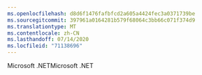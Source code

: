 ```yaml
---
ms.openlocfilehash: d8d6f1476fafbfcd2a605a4424fec3a0371739be
ms.sourcegitcommit: 397961a0164281b579f68064c3bb66c071f374d9
ms.translationtype: MT
ms.contentlocale: zh-CN
ms.lasthandoff: 07/14/2020
ms.locfileid: "71138696"
---
```

<span data-ttu-id="e6480-101">Microsoft .NET</span><span class="sxs-lookup"><span data-stu-id="e6480-101">Microsoft .NET</span></span>